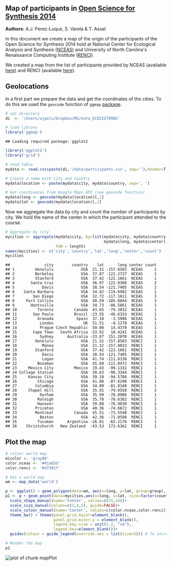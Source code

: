 Map of participants in [Open Science for Synthesis 2014](https://www.nceas.ucsb.edu/OSS)
----------------------------------------------------------------------------------------

**Authors**: A.J. Perez-Luque, S. Varela & T. Assal

In this document we create a map of the origin of the participants of the Open Science for Synthesis 2014 hold at National Center for Ecological Analysis and Synthesis ([NCEAS](https://www.nceas.ucsb.edu/)) and University of North Carolina's Renaissance Computing Institute ([RENCI](http://www.renci.org/)).

We created a map from the list of participants provided by NCEAS (available [here](https://www.nceas.ucsb.edu/news/open-science-synthesis-announcing-2014-program-participants)) and RENCI (available [here](http://renci.org/news/participants-from-around-the-world-to-participate-in-bicoastal-open-science-for-synthesis-course/)).

Geolocations
------------

In a first part we prepare the data and get the coordinates of the cities. To do this we used the `geocode` function of `ggmap` [package](http://cran.r-project.org/web/packages/ggmap/index.html).

``` r
# set directory 
di  <- '/Users/ajpelu/Dropbox/MS/nota_ECOSISTEMAS'

# load library
library('ggmap')
```

    ## Loading required package: ggplot2

``` r
library('ggplot2')
library('grid')

# read table 
mydata <- read.csv(paste(di,'/data/participants.csv', sep=''),header=T, sep=';')
```

``` r
# Create a name with city and Country 
mydata$location <- paste(mydata$city, mydata$country, sep=', ')

# Get coordinates from Google Maps API (see geocode function)
mydata$long <- geocode(mydata$location)[,1]
mydata$lat <- geocode(mydata$location)[,2]
```

Now we aggregate the data by city and count the number of participants by city. We hold the name of the center in which the participant attended to the course.

``` r
# Aggregate by city
mycities <- aggregate(mydata$city, by=list(mydata$city, mydata$country, mydata$lat, 
                                           mydata$long, mydata$center),
                      FUN = length)
names(mycities) <- c('city','country','lat','long','center','count')
mycities
```

    ##               city        country    lat      long center count
    ## 1         Honolulu            USA  21.31 -157.8583  NCEAS     2
    ## 2         Berkeley            USA  37.87 -122.2727  NCEAS     1
    ## 3         Stanford            USA  37.42 -122.1661  NCEAS     1
    ## 4       Santa Cruz            USA  36.97 -122.0308  NCEAS     2
    ## 5            Davis            USA  38.54 -121.7405  NCEAS     2
    ## 6    Santa Barbara            USA  34.42 -119.6982  NCEAS     1
    ## 7        San Diego            USA  32.72 -117.1611  NCEAS     3
    ## 8     Fort Collins            USA  40.59 -105.0844  NCEAS     3
    ## 9       Huntsville            USA  34.73  -86.5861  NCEAS     1
    ## 10         Toronto         Canada  43.65  -79.3832  NCEAS     1
    ## 11       Sao Paulo         Brazil -23.55  -46.6333  NCEAS     1
    ## 12         Granada          Spain  37.18   -3.5986  NCEAS     1
    ## 13          London             UK  51.51   -0.1278  NCEAS     1
    ## 14          Prague Czech Republic  50.08   14.4378  NCEAS     1
    ## 15       Cape Town   South Africa -33.92   18.4241  NCEAS     1
    ## 16          Sydney      Australia -33.87  151.2070  NCEAS     1
    ## 17        Honolulu            USA  21.31 -157.8583  RENCI     1
    ## 18           Manoa            USA  21.32 -157.8033  RENCI     1
    ## 19        Stanford            USA  37.42 -122.1661  RENCI     1
    ## 20           Davis            USA  38.54 -121.7405  RENCI     1
    ## 21           Logan            USA  41.74 -111.8338  RENCI     1
    ## 22         Bozeman            USA  45.68 -111.0472  RENCI     1
    ## 23     Mexico City         Mexico  19.43  -99.1332  RENCI     1
    ## 24 College Station            USA  30.63  -96.3344  RENCI     1
    ## 25     Kansas City            USA  39.10  -94.5786  RENCI     1
    ## 26         Chicago            USA  41.88  -87.6298  RENCI     1
    ## 27        Columbia            USA  34.00  -81.0348  RENCI     1
    ## 28     Chapel Hill            USA  35.91  -79.0558  RENCI     2
    ## 29          Durham            USA  35.99  -78.8986  RENCI     1
    ## 30         Raleigh            USA  35.78  -78.6382  RENCI     1
    ## 31         Hanover            USA  39.80  -76.9830  RENCI     2
    ## 32        Priceton            USA  40.36  -74.6672  RENCI     1
    ## 33        Montreal         Canada  45.51  -73.5540  RENCI     1
    ## 34          Boston            USA  42.36  -71.0598  RENCI     1
    ## 35         Tucuman      Argentina -26.81  -65.2176  RENCI     1
    ## 36    Christchurch   New Zealand  -43.53  172.6362  RENCI     1

Plot the map
------------

``` r
# colour world map 
micolor <- 'gray80'
color.nceas <- '#41ab5d'
color.renci <- '#d7301f'

# Get a world map
wm <- map_data('world')

p <- ggplot() + geom_polygon(data=wm, aes(x=long, y=lat, group=group), fill=micolor)
p1 <- p + geom_point(data=mycities,aes(x=long, y=lat, size=factor(count), shape=center, color=center)) + 
  scale_shape_manual(name='Center', values=c(15,16))+ 
  scale_size_manual(values=c(3,4,5), guide=FALSE)+ 
  scale_colour_manual(name='Center', values=c(color.nceas,color.renci))+
  theme_bw() + theme(panel.grid.major=element_blank(), 
                     panel.grid.minor.y = element_blank(),
                     legend.key.size = unit(1.2, "cm"),
                     legend.key=element_blank())+
  guides(colour = guide_legend(override.aes = list(size=5))) # To increase the size of points in legend

# Render the map
p1
```

![plot of chunk mapPlot](./map_participants_OSS_files/figure-markdown_github/mapPlot.png)
